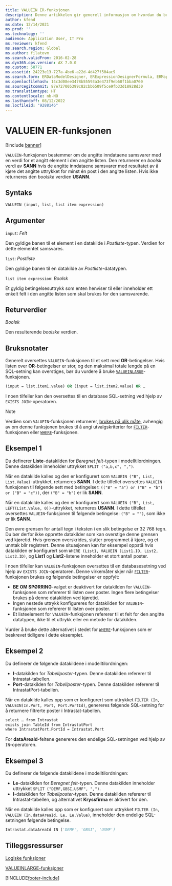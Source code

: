 ```yaml
---
title: VALUEIN ER-funksjonen
description: Denne artikkelen gir generell informasjon om hvordan du bruker ER-funksjonen VALUEIN.
author: kfend
ms.date: 12/14/2021
ms.prod: ''
ms.technology: ''
audience: Application User, IT Pro
ms.reviewer: kfend
ms.search.region: Global
ms.author: filatovm
ms.search.validFrom: 2016-02-28
ms.dyn365.ops.version: AX 7.0.0
ms.custom: 58771
ms.assetid: 24223e13-727a-4be6-a22d-4d427f504ac9
ms.search.form: ERDataModelDesigner, ERExpressionDesignerFormula, ERMappedFormatDesigner, ERModelMappingDesigner
ms.openlocfilehash: 14c3d08ee3478b55593a3e473f9eb60f1bba0760
ms.sourcegitcommit: 87e727005399c82cbb6509f5ce9fb33d18928d30
ms.translationtype: HT
ms.contentlocale: nb-NO
ms.lasthandoff: 08/12/2022
ms.locfileid: "9288146"
---
```

# <a name="valuein-er-function"></a>VALUEIN ER-funksjonen

[!include [banner](../includes/banner.md)]

`VALUEIN`-funksjonen bestemmer om de angitte inndataene samsvarer med en verdi for et angitt element i den angitte listen. Den returnerer en *boolsk* verdi av **SANN** hvis de angitte inndataene samsvarer med resultatet av å kjøre det angitte uttrykket for minst én post i den angitte listen. Hvis ikke returneres den *boolske* verdien **USANN**.

## <a name="syntax"></a>Syntaks

```vb
VALUEIN (input, list, list item expression)
```

## <a name="arguments"></a>Argumenter

`input`: *Felt*

Den gyldige banen til et element i en datakilde i *Postliste*-typen. Verdien for dette elementet samsvares.

`list`: *Postliste*

Den gyldige banen til en datakilde av *Postliste*-datatypen.

`list item expression`: *Boolsk*

Et gyldig betingelsesuttrykk som enten henviser til eller inneholder ett enkelt felt i den angitte listen som skal brukes for den samsvarende.

## <a name="return-values"></a>Returverdier

*Boolsk*

Den resulterende *boolske* verdien.

## <a name="usage-notes"></a>Bruksnotater

Generelt oversettes `VALUEIN`-funksjonen til et sett med **OR**-betingelser. Hvis listen over **OR**-betingelser er stor, og den maksimal totale lengde på en SQL-setning kan overstiges, bør du vurdere å bruke [`VALUEINLARGE`](er-functions-logical-valueinlarge.md)-funksjonen.

```vb
(input = list.item1.value) OR (input = list.item2.value) OR …
```

I noen tilfeller kan den oversettes til en database SQL-setning ved hjelp av `EXISTS JOIN`-operatoren.

> [!NOTE]
> Verdien som `VALUEIN`-funksjonen returnerer, [brukes på ulik måte](er-functions-list-filter.md#usage-notes), avhengig av om denne funksjonen brukes til å angi utvalgskriterier for [`FILTER`](er-functions-list-filter.md)-funksjonen eller [`WHERE`](er-functions-list-where.md)-funksjonen.

## <a name="example-1"></a>Eksempel 1

Du definerer **Liste**-datakilden for *Beregnet felt*-typen i modelltilordningen. Denne datakilden inneholder uttrykket `SPLIT ("a,b,c", ",")`.

Når en datakilde kalles og den er konfigurert som `VALUEIN ("B", List, List.Value)`-uttrykket, returneres **SANN**. I dette tilfellet oversettes `VALUEIN` -funksjonen til følgende sett med betingelser: `(("B" = "a") or ("B" = "b") or ("B" = "c"))`, der `("B" = "b")` er lik **SANN**.

Når en datakilde kalles og den er konfigurert som `VALUEIN ("B", List, LEFT(List.Value, 0))`-uttrykket, returneres **USANN**. I dette tilfellet oversettes `VALUEIN`-funksjonen til følgende betingelse: `("B" = "")`, som ikke er lik **SANN**.

Den øvre grensen for antall tegn i teksten i en slik betingelse er 32 768 tegn. Du bør derfor ikke opprette datakilder som kan overstige denne grensen ved kjøretid. Hvis grensen overskrides, slutter programmet å kjøre, og et unntak blir registrert. Denne situasjonen kan for eksempel oppstå hvis datakilden er konfigurert som `WHERE (List1, VALUEIN (List1.ID, List2, List2.ID)`, og **List1** og **List2**-listene inneholder et stort antall poster.

I noen tilfeller kan `VALUEIN`-funksjonen oversettes til en databasesetning ved hjelp av `EXISTS JOIN`-operatoren. Denne virkemåter skjer når [`FILTER`](er-functions-list-filter.md)-funksjonen brukes og følgende betingelser er oppfylt:

- **BE OM SPØRRING**-valget er deaktivert for datakilden for `VALUEIN`-funksjonen som refererer til listen over poster. Ingen flere betingelser brukes på denne datakilden ved kjøretid.
- Ingen nestede uttrykk konfigureres for datakilden for `VALUEIN`-funksjonen som refererer til listen over poster.
- Et listeelement for `VALUEIN`-funksjonen refererer til et felt for den angitte datatypen, ikke til et uttrykk eller en metode for datakilden.

Vurder å bruke dette alternativet i stedet for [`WHERE`](er-functions-list-where.md)-funksjonen som er beskrevet tidligere i dette eksemplet.

## <a name="example-2"></a>Eksempel 2

Du definerer de følgende datakildene i modelltilordningen:

- **I**-datakilden for *Tabellposter*-typen. Denne datakilden refererer til Intrastat-tabellen.
- **Port**-datakilden for *Tabellposter*-typen. Denne datakilden refererer til IntrastatPort-tabellen.

Når en datakilde kalles opp som er konfigurert som uttrykket `FILTER (In, VALUEIN(In.Port, Port, Port.PortId)`, genereres følgende SQL-setning for å returnere filtrerte poster i Intrastat-tabellen.

```vb
select … from Intrastat
exists join TableId from IntrastatPort
where IntrastatPort.PortId = Intrastat.Port
```

For **dataAreaId**-feltene genereres den endelige SQL-setningen ved hjelp av `IN`-operatoren.

## <a name="example-3"></a>Eksempel 3

Du definerer de følgende datakildene i modelltilordningen:

- **Le**-datakilden for *Beregnet felt*-typen. Denne datakilden inneholder uttrykket `SPLIT ("DEMF,GBSI,USMF", ",")`.
- **I**-datakilden for *Tabellposter*-typen. Denne datakilden refererer til Intrastat-tabellen, og alternativet **Kryssfirma** er aktivert for den.

Når en datakilde kalles opp som er konfigurert som uttrykket `FILTER (In, VALUEIN (In.dataAreaId, Le, Le.Value)`, inneholder den endelige SQL-setningen følgende betingelse.

```vb
Intrastat.dataAreaId IN ('DEMF', 'GBSI', 'USMF')
```

## <a name="additional-resources"></a>Tilleggsressurser

[Logiske funksjoner](er-functions-category-logical.md)

[VALUEINLARGE-funksjoner](er-functions-logical-valueinlarge.md)


[!INCLUDE[footer-include](../../../includes/footer-banner.md)]
